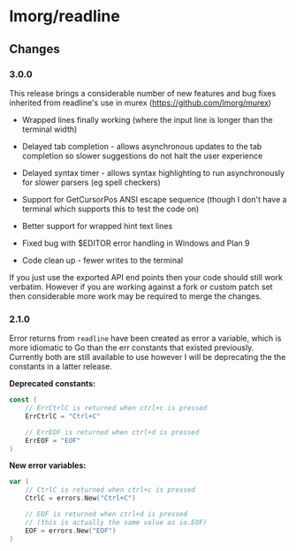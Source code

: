 # lmorg/readline

## Changes

### 3.0.0

This release brings a considerable number of new features and bug fixes
inherited from readline's use in murex (https://github.com/lmorg/murex)

* Wrapped lines finally working (where the input line is longer than the
  terminal width)

* Delayed tab completion - allows asynchronous updates to the tab completion so
  slower suggestions do not halt the user experience

* Delayed syntax timer - allows syntax highlighting to run asynchronously for 
  slower parsers (eg spell checkers)

* Support for GetCursorPos ANSI escape sequence (though I don't have a terminal
  which supports this to test the code on)

* Better support for wrapped hint text lines

* Fixed bug with $EDITOR error handling in Windows and Plan 9

* Code clean up - fewer writes to the terminal

If you just use the exported API end points then your code should still work
verbatim. However if you are working against a fork or custom patch set then
considerable more work may be required to merge the changes.

### 2.1.0

Error returns from `readline` have been created as error a variable, which is
more idiomatic to Go than the err constants that existed previously. Currently
both are still available to use however I will be deprecating the the constants
in a latter release.

**Deprecated constants:**
```go
const (
	// ErrCtrlC is returned when ctrl+c is pressed
	ErrCtrlC = "Ctrl+C"

	// ErrEOF is returned when ctrl+d is pressed
	ErrEOF = "EOF"
)
```

**New error variables:**
```go
var (
	// CtrlC is returned when ctrl+c is pressed
	CtrlC = errors.New("Ctrl+C")

	// EOF is returned when ctrl+d is pressed
	// (this is actually the same value as io.EOF)
	EOF = errors.New("EOF")
)
```
